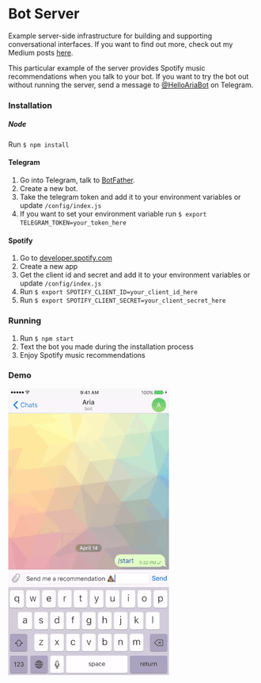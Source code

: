 # Bot Server
Example server-side infrastructure for building and supporting conversational interfaces. If you want to find out more, check out my Medium posts [here]().

This particular example of the server provides Spotify music recommendations when you talk to your bot. If you want to try the bot out without running the server, send a message to [@HelloAriaBot](telegram.me/HelloAriaBot) on Telegram.

### Installation
##### Node
Run `$ npm install`

#### Telegram
1. Go into Telegram, talk to [BotFather](telegram.me/botfather).
2. Create a new bot.
3. Take the telegram token and add it to your environment variables or update `/config/index.js`
4. If you want to set your environment variable run `$ export TELEGRAM_TOKEN=your_token_here`

#### Spotify
1. Go to [developer.spotify.com](https://developer.spotify.com/)
2. Create a new app
3. Get the client id and secret and add it to your environment variables or update `/config/index.js`
4. Run `$ export SPOTIFY_CLIENT_ID=your_client_id_here`
5. Run `$ export SPOTIFY_CLIENT_SECRET=your_client_secret_here`

### Running
1. Run `$ npm start`
2. Text the bot you made during the installation process
3. Enjoy Spotify music recommendations

### Demo
![Demo](./demo.gif)
